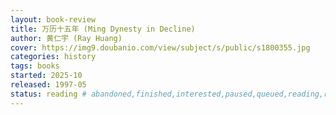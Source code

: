 ```yaml
---
layout: book-review
title: 万历十五年 (Ming Dynesty in Decline)
author: 黄仁宇 (Ray Huang)
cover: https://img9.doubanio.com/view/subject/s/public/s1800355.jpg
categories: history
tags: books
started: 2025-10
released: 1997-05
status: reading # abandoned,finished,interested,paused,queued,reading,reread
---
```

